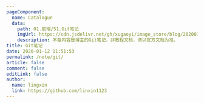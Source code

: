 ```yaml
---
pageComponent:
  name: Catalogue
  data:
    path: 01.前端/51.Git笔记
    imgUrl: https://cdn.jsdelivr.net/gh/xugaoyi/image_store/blog/20200112120340.png
    description: 本章内容是博主的Git笔记，非教程文档，请以官方文档为准。
title: Git笔记
date: 2020-01-12 11:51:53
permalink: /note/git/
article: false
comment: false
editLink: false
author:
  name: lingxin
  link: https://github.com/linxin1123
---
```

